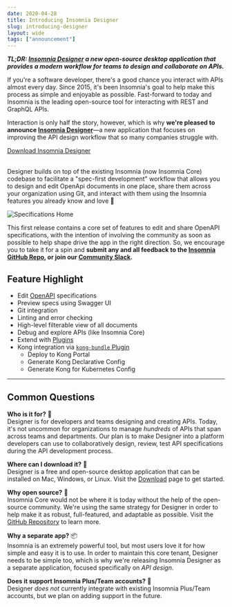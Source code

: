 ```yaml
---
date: 2020-04-28
title: Introducing Insomnia Designer
slug: introducing-designer
layout: wide
tags: ["announcement"]
---
```


**_TL;DR: [Insomnia Designer](/download/designer/) a new open-source desktop application that 
provides a modern workflow for teams to design and collaborate on APIs._**

<!--more-->

If you're a software developer, there's a good chance you interact with APIs almost every day. 
Since 2015, it's been Insomnia's goal to help make this process as simple and enjoyable as 
possible. Fast-forward to today and Insomnia is the leading open-source tool for interacting 
with REST and GraphQL APIs.

Interaction is only half the story, however, which is why **we're pleased to announce 
[Insomnia Designer](/download/designer/)**—a new application that focuses on improving the 
API design workflow that so many companies struggle with.

<div class="center">
  <a href="/download/" class="button">
    Download Insomnia Designer
  </a>
  <br><br>
</div>

Designer builds on top of the existing Insomnia (now Insomnia Core) codebase to facilitate a 
"spec-first development" workflow that allows you to design and edit OpenApi documents in one 
place, share them across your organization using Git, and interact with them using the Insomnia
features you already know and love 💜

![Specifications Home](/images/blog/designer-screens.png)

This first release contains a core set of features to edit and share OpenAPI specifications, with
the intention of involving the community as soon as possible to help shape drive the app in the
right direction. So, we encourage you to take it for a spin and **submit any and all feedback to
the [Insomnia GitHub Repo](https://github.com/Kong/insomnia), or join our 
[Community Slack](https://chat.insomnia.rest).**

## Feature Highlight

- Edit [OpenAPI](https://swagger.io/docs/specification/about/) specifications
- Preview specs using Swagger UI
- Git integration
- Linting and error checking
- High-level filterable view of all documents
- Debug and explore APIs (like Insomnia Core)
- Extend with [Plugins](/plugins/)
- Kong integration via [`kong-bundle` Plugin](https://insomnia.rest/plugins/insomnia-plugin-kong-bundle/) 
    - Deploy to Kong Portal
    - Generate Kong Declarative Config
    - Generate Kong for Kubernetes Config

---

## Common Questions

**Who is it for?** 🤗<br>
Designer is for developers and teams designing and creating APIs. Today, it's not 
uncommon for organizations to manage _hundreds_ of APIs that span across teams and departments. 
Our plan is to make Designer into a platform developers can use to collaboratively design, 
review, test API specifications during the API development process.

**Where can I download it?** 🛒<br>
Designer is a free and open-source desktop application that can be installed on Mac, Windows, or
Linux. Visit the [Download](/downloads/) page to get started.

**Why open source?** 💜<br>
Insomnia Core would not be where it is today without the help of the open-source community. We're
using the same strategy for Designer in order to help make it as robust, full-featured, and 
adaptable as possible. Visit the [GitHub Repository](https://github.com/kong/insomnia/) to learn 
more.

**Why a separate app?** 📦<br>
Insomnia is an extremely powerful tool, but most users love it for how simple and easy it is to
use. In order to maintain this core tenant, Designer needs to be simple too, which is why
we're releasing Insomnia Designer as a separate application, focused specifically on _API design_.

**Does it support Insomnia Plus/Team accounts?** 💼<br>
Designer _does not_ currently integrate with existing Insomnia Plus/Team accounts, but we plan on
adding support in the future.
